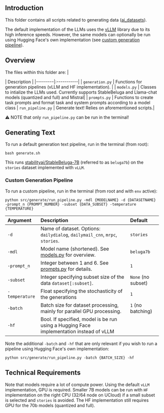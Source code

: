 ## Introduction
This folder contains all scripts related to generating data ([ai_datasets](../../datasets/ai_datasets)). 

The default implementation of the LLMs uses the [vLLM](https://github.com/vllm-project/vllm) library due to its high inference speeds. However, the same models can optionally be run using Hugging Face's own implementation (see [custom generation pipeline](#custom-generation-pipeline)).

## Overview
The files within this folder are:
| <div style="width:120px"></div>| Description |
|---------|:-----------|
| `generation.py` | Functions for generation pipelines (vLLM and HF implementation). |
| `models.py` | Classes to intialize the LLMs used. Currently supports StableBeluga and Llama-chat models (quantized and full) and Mistral|
| `prompts.py` | Functions to create task prompts and format task and system prompts according to a model class
| `run_pipeline.py` | Generate text! Relies on aforementioned scripts.|

⚠️ NOTE that only `run_pipeline.py` can be run in the terminal!

## Generating Text 
To run a default generation text pipeline, run in the terminal (from root):
```
bash generate.sh
```
This runs [stabilityai/StableBeluga-7B](https://huggingface.co/stabilityai/StableBeluga-7B) (referred to as `beluga7b`) on the `stories` dataset implemented with `vLLM`.

### Custom Generation Pipeline
To run a custom pipeline, run in the terminal (from root and with `env` active): 
```
python src/generate/run_pipeline.py -mdl {MODELNAME} -d {DATASETNAME} -prompt_n {PROMPT_NUMBER} -subset {DATA_SUBSET} -temperature {TEMPERATURE}
```




| Argument     | Description                                                                      | Default                |
|:-------------|:---------------------------------------------------------------------------------|:-----------------------|
| `-d`         | Name of dataset. Options: `dailydialog`, `dailymail_cnn`, `mrpc`, `stories`.     | `stories`              |
| `-mdl`       | Model name (shortened). See [models.py](models.py) for overview.                 | `beluga7b`             |
| `-prompt_n`  | Integer between 1 and 6. See [prompts.py](prompts.py) for details.                | `1`                    |
| `-subset`    | Integer specifying subset size of the data `dataset[:subset]`.                   | `None` (no subset)     |
| `-temperature`    | Float specifying the stochasticity of the generations                  | `1` |
| `-batch`     | Batch size for dataset processing, mainly for parallel GPU processing.           | `1` (no batching)      |
| `-hf`     | Bool. If specified, model is be run using a Hugging Face implementation instead of vLLM        |     |

Note the additional `-batch` and `-hf` that are only relevant if you wish to run a pipeline using Hugging Face's own implementation:
```
python src/generate/run_pipeline.py -batch {BATCH_SIZE} -hf
```

## Technical Requirements
Note that models require a lot of compute power. Using the default `vLLM` implementation, GPU is required. Smaller 7B models can be run with `HF` implementation on the right CPU (32/64 node on UCloud) if a small subset is selected and `stories` is avoided. The HF implementation still requires GPU for the 70b models (quantized and full). 